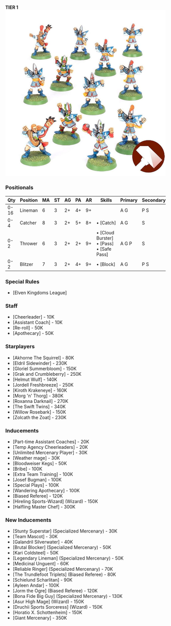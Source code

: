 ﻿**TIER 1**
![](../media/teams/BBHighElves.jpg)

### Positionals

| Qty  | Position | MA | ST | AG | PA  | AR | Skills                                                      | Primary | Secondary | Cost |
| ---- | -------- | - | - | -- | -- | -- | ----------------------------------------------------------- | ------- | --------- | ---- |
| 0-16 | Lineman  | 6 | 3 | 2+ | 4+ | 9+ |                                                             | A G     | P S       | 70K  |
| 0-4  | Catcher  | 8 | 3 | 2+ | 5+ | 8+ | • [Catch]                                                 | A G     | S         | 90K  |
| 0-2  | Thrower  | 6 | 3 | 2+ | 2+ | 9+ | • [Cloud Burster]<br /> • [Pass] <br /> • [Safe Pass] | A G P   | S         | 100K |
| 0-2  | Blitzer  | 7 | 3 | 2+ | 4+ | 9+ | • [Block]                                                 | A G     | P S       | 100K |

### Special Rules

* [Elven Kingdoms League]

### Staff

* [Cheerleader] - 10K
* [Assistant Coach] - 10K
* [Re-roll] - 50K
* [Apothecary]  - 50K

### Starplayers

* [Akhorne The Squirrel] - 80K
* [Eldril Sidewinder] - 230K
* [Gloriel Summerbloom] - 150K
* [Grak and Crumbleberry] - 250K
* [Helmut Wulf] - 140K
* [Jordell Freshbreeze] - 250K
* [Kiroth Krakeneye] - 160K
* [Morg 'n' Thorg] - 380K
* [Roxanna Darknail] - 270K
* [The Swift Twins] - 340K
* [Willow Rosebark] - 150K
* [Zolcath the Zoat] - 230K

### Inducements

* [Part-time Assistant Coaches] - 20K
* [Temp Agency Cheerleaders] - 20K
* [Unlimited Mercenary Player] - 30K
* [Weather mage] - 30K
* [Bloodweiser Kegs] - 50K
* [Bribe] - 100K
* [Extra Team Training] - 100K
* [Josef Bugman] - 100K
* [Special Plays] - 100K
* [Wandering Apothecary] - 100K
* [Biased Referee] - 120K
* [Hireling Sports-Wizard] (Wizard) - 150K
* [Halfling Master Chef] - 300K

### New Inducements

* [Stunty Superstar] (Specialized Mercenary) - 30K
* [Team Mascot] - 30K
* [Galandril Silverwater] - 40K
* [Brutal Blocker] (Specialized Mercenary) - 50K
* [Kari Coldsteel] - 50K
* [Legendary Lineman] (Specialized Mercenary) - 50K
* [Medicinal Unguent] - 60K
* [Reliable Ringer] (Specialized Mercenary) - 70K
* [The Trundlefoot Triplets] (Biased Referee) - 80K
* [Schielund Scharlitan] - 90K
* [Ayleen Andar] - 100K
* [Jorm the Ogre] (Biased Referee) - 120K
* [Bona Fide Big Guy] (Specialized Mercenary) - 130K
* [Asur High Mage] (Wizard) - 150K
* [Druchii Sports Sorceress] (Wizard) - 150K
* [Horatio X. Schottenheim] - 150K
* [Giant Mercenary] - 350K
